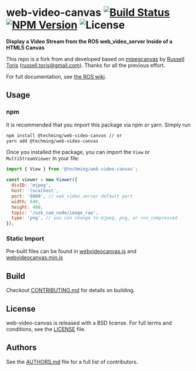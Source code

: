 # web-video-canvas [![Build Status](https://app.travis-ci.com/Techming/web-video-canvas.svg?branch=develop)](https://app.travis-ci.com/github/Techming/web-video-canvas) [![NPM Version](https://img.shields.io/npm/v/@techming/web-video-canvas)](https://www.npmjs.com/package/@techming/web-video-canvas) ![License](https://img.shields.io/npm/l/@techming/web-video-canvas)

**Display a Video Stream from the ROS web_video_server Inside of a HTML5 Canvas**

This repo is a fork from and developed based on [mjpegcanvas](https://github.com/rctoris/mjpegcanvasjs) by [Russell Toris](https://github.com/rctoris) (russell.toris@gmail.com). Thanks for all the previous effort.

For full documentation, see [the ROS wiki](https://wiki.ros.org/web_video_canvas).

## Usage

### npm

It is recommended that you import this package via npm or yarn. Simply run

```bash
npm install @techming/web-video-canvas // or
yarn add @techming/web-video-canvas
```

Once you installed the package, you can import the `View` or `MultiStreamViewer` in your file:

```javascript
import { View } from '@techming/web-video-canvas';

const viewer = new Viewer({
  divID: 'mjpeg',
  host: 'localhost',
  port: '8080', // web_video_server default port
  width: 640,
  height: 480,
  topic: '/usb_cam_node/image_raw',
  type: 'png', // you can change to mjpeg, png, or ros_compressed
});
```

### Static Import

Pre-built files can be found in [webvideocanvas.js](build/webvideocanvas.js) and [webvideocanvas.min.js](build/webvideocanvas.min.js)

## Build

Checkout [CONTRIBUTING.md](CONTRIBUTING.md) for details on building.

## License

web-video-canvas is released with a BSD license. For full terms and conditions, see the [LICENSE](LICENSE) file.

## Authors

See the [AUTHORS.md](AUTHORS.md) file for a full list of contributors.

